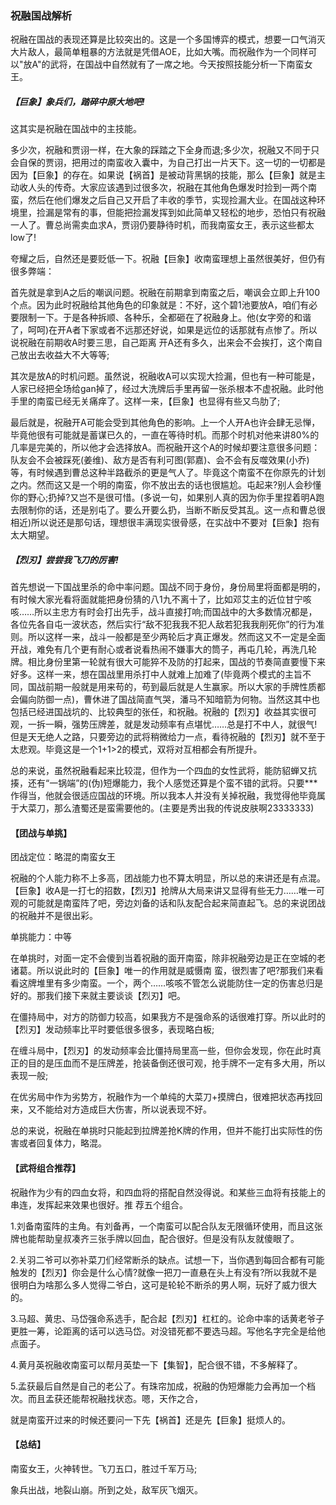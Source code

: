 ### 祝融国战解析

祝融在国战的表现还算是比较突出的。这是一个多国博弈的模式，想要一口气消灭大片敌人，最简单粗暴的方法就是凭借AOE，比如大嘴。而祝融作为一个同样可以"放A"的武将，在国战中自然就有了一席之地。今天按照技能分析一下南蛮女王。

##### 【巨象】象兵们，踏碎中原大地吧!

这其实是祝融在国战中的主技能。

多少次，祝融和贾诩一样，在大象的踩踏之下全身而退;多少次，祝融又不同于只会自保的贾诩，把用过的南蛮收入囊中，为自己打出一片天下。这一切的一切都是因为【巨象】的存在。如果说【祸首】是被动背黑锅的技能，那么【巨象】就是主动收人头的传奇。大家应该遇到过很多次，祝融在其他角色爆发时捡到一两个南蛮，然后在他们爆发之后自己又开启了丰收的季节，实现捡漏大业。在国战这种环境里，捡漏是常有的事，但能把捡漏发挥到如此简单又轻松的地步，恐怕只有祝融一人了。曹总尚需卖血求A，贾诩仍要静待时机，而我南蛮女王，表示这些都太low了!

夸耀之后，自然还是要贬低一下。祝融【巨象】收南蛮理想上虽然很美好，但仍有很多弊端：

首先就是拿到A之后的嘲讽问题。祝融在前期拿到南蛮之后，嘲讽会立即上升100个点。因为此时祝融给其他角色的印象就是：不好，这个碧1池要放A，咱们有必要限制一下。于是各种拆顺、各种乐，全都砸在了祝融身上。他(女字旁的和谐了，呵呵)在开A者下家或者不远那还好说，如果是远位的话那就有点惨了。所以说祝融在前期收A时要三思，自己距离 开A还有多久，出来会不会挨打，这个南自己放出去收益大不大等等;

其次是放A的时机问题。虽然说，祝融收A可以实现大捡漏，但也有一种可能是，人家已经把全场给gan掉了，经过大洗牌后手里再留一张杀根本不虚祝融。此时他手里的南蛮已经无关痛痒了。这样一来，【巨象】也显得有些又鸟肋了;

最后就是，祝融开A可能会受到其他角色的影响。上一个人开A也许会肆无忌惮，毕竟他很有可能就是蓄谋已久的，一直在等待时机。而那个时机对他来讲80%的几率是完美的，所以他才会选择放A。而祝融开这个A的时候却要注意很多问题：队友会不会被踩死(姜维)、敌方是否有利可图(郭嘉)、会不会有反噬效果(小乔)等，有时候遇到曹总这种半路截杀的更是气人了。毕竟这个南蛮不在你原先的计划之内。然而这又是一个明的南蛮，你不放出去的话也很尴尬。屯起来?别人会秒懂你的野心;扔掉?又岂不是很可惜。(多说一句，如果别人真的因为你手里捏着明A跑去限制你的话，还是别屯了。要么开要么扔，当断不断反受其乱。这一点和曹总很相近)所以说还是那句话，理想很丰满现实很骨感，在实战中不要对【巨象】抱有太大期望。

##### 【烈刃】尝尝我飞刀的厉害!

首先想说一下国战里杀的命中率问题。国战不同于身份，身份局里将面都是明的，有时候大家光看将面就能把身份猜的八1九不离十了，比如邓艾主的近位甘宁咳咳……所以主忠方有时会打出先手，战斗直接打响;而国战中的大多数情况都是，各位先各自屯一波状态，然后实行“敌不犯我我不犯人敌若犯我我削死你”的行为准则。所以这样一来，战斗一般都是至少两轮后才真正爆发。然而这又不一定是全面开战，难免有几个更有耐心或者说看热闹不嫌事大的筒子，再屯几轮，再洗几轮牌。相比身份里第一轮就有很大可能猝不及防的打起来，国战的节奏简直要慢下来好多。这样一来，想在国战里用杀打中人就难上加难了(毕竟两个模式的主旨不同，国战前期一般就是用来苟的，苟到最后就是人生赢家。所以大家的手牌性质都会偏向防御一点)，曹休进了国战简直气哭，潘马不知暗箭为何物。当然这其中也包括已经进国战坑的、比较典型的张任，和祝融。祝融的【烈刃】收益其实很可观，一拆一瞬，强势压牌差，就是发动频率有点堪忧……总是打不中人，就很气!但是天无绝人之路，只要旁边的武将稍微给力一点，看待祝融的【烈刃】就不至于太悲观。毕竟这是一个1+1>2的模式，双将对互相都会有所提升。

总的来说，虽然祝融看起来比较混，但作为一个四血的女性武将，能防貂蝉又抗揍，还有“一锅端”的(伪)短爆能力，我个人感觉还算是个蛮不错的武将。只要***作得当，他就会很适应国战的环境。所以我本人并没有关掉祝融，我觉得他毕竟属于大菜刀，那么渣蜀还是蛮需要他的。(主要是秀出我的传说皮肤啊23333333)

#### 【团战与单挑】

团战定位：略混的南蛮女王

祝融的个人能力称不上多高，团战能力也不算太明显，所以总的来讲还是有点混。【巨象】收A是一打七的招数，【烈刃】抢牌从大局来讲又显得有些无力……唯一可观的可能就是南蛮阵了吧，旁边刘备的话和队友配合起来简直起飞。总的来说团战的祝融并不是很出彩。

单挑能力：中等

在单挑时，对面一定不会傻到当着祝融的面开南蛮，除非祝融旁边是正在空城的老诸葛。所以说此时的【巨象】唯一的作用就是威慑南 蛮，很烈害了吧?那我们来看看这牌堆里有多少南蛮。一个，两个……咳咳不管怎么说能防住一定的伤害总归是好的。那我们接下来就主要谈谈【烈刃】吧。

在僵持局中，对方的防御力较高，如果我方不是强命系的话很难打穿。所以此时的【烈刃】发动频率比平时要低很多很多，表现略白板;

在缠斗局中，【烈刃】的发动频率会比僵持局里高一些，但你会发现，你在此时真正的目的是压血而不是压牌差，抢装备倒还很可观，抢手牌不一定有多大用，所以表现一般;

在优劣局中作为劣势方，祝融作为一个单纯的大菜刀+摸牌白，很难把状态再找回来，又不能给对方造成巨大伤害，所以说表现不好。

总的来说，祝融在单挑时只能起到拉牌差抢K牌的作用，但并不能打出实际性的伤害或者回复体力，略混。

#### 【武将组合推荐】

祝融作为少有的四血女将，和四血将的搭配自然没得说。和某些三血将有技能上的串连，发挥起来效果也很好。推 荐五个组合。

1.刘备南蛮阵的主角。有刘备再，一个南蛮可以配合队友无限循环使用，而且这张牌也能帮助皇叔凑齐三张手牌以回血，配合很好。但是没有队友就傻眼了。

2.关羽二爷可以弥补菜刀们经常断杀的缺点。试想一下，当你遇到每回合都有可能触发的【烈刃】你会是什么心情?就像一把刀一直悬在头上有没有?所以我就不是很明白为啥那么多人觉得二爷白，这可是轮轮不断杀的男人啊，玩好了威力很大的。

3.马超、黄忠、马岱强命系选手，配合起【烈刃】杠杠的。论命中率的话黄老爷子更胜一筹，论距离的话可以选马岱。对没错死都不要选马超。写他名字完全是给他点面子。

4.黄月英祝融收南蛮可以帮月英垫一下【集智】，配合很不错，不多解释了。

5.孟获最后自然是自己的老公了。有珠帘加成，祝融的伪短爆能力会再加一个档次。而且孟获还能帮祝融找状态。嗯，天作之合，

就是南蛮开过来的时候还要问一下先【祸首】还是先【巨象】挺烦人的。

#### 【总结】

南蛮女王，火神转世。飞刀五口，胜过千军万马;

象兵出战，地裂山崩。所到之处，敌军灰飞烟灭。